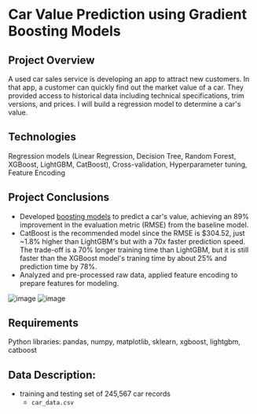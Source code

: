 # Car Value Prediction using Gradient Boosting Models
## Project Overview
A used car sales service is developing an app to attract new customers. In that app, a customer can quickly find out the market value of a car. They provided access to historical data including technical specifications, trim versions, and prices. I will build a regression model to determine a car's value.

## Technologies
Regression models (Linear Regression, Decision Tree, Random Forest, XGBoost, LightGBM, CatBoost), Cross-validation, Hyperparameter tuning, Feature Encoding

## Project Conclusions
- Developed [boosting models](https://github.com/laceymalarky/TripleTen_projects/blob/main/gradient_boosting_methods/12_Numerical_Methods_Project.ipynb) to predict a car's value, achieving an 89% improvement in the evaluation metric (RMSE) from the baseline model.
- CatBoost is the recommended model since the RMSE is $304.52, just ~1.8% higher than LightGBM's but with a 70x faster prediction speed. The trade-off is a 70% longer training time than LightGBM, but it is still faster than the XGBoost model's traning time by about 25% and prediction time by 78%.
- Analyzed and pre-processed raw data, applied feature encoding to prepare features for modeling.
  
![image](https://github.com/laceymalarky/TripleTen_projects/assets/97048468/521addc2-1086-44f8-b895-c50284ef570b)
![image](https://github.com/laceymalarky/TripleTen_projects/assets/97048468/cb6b44c2-71e8-4ebf-b85d-34151cc8deb9)
 
## Requirements
Python libraries: pandas, numpy, matplotlib, sklearn, xgboost, lightgbm, catboost

## Data Description:
- training and testing set of 245,567 car records
  - `car_data.csv`

